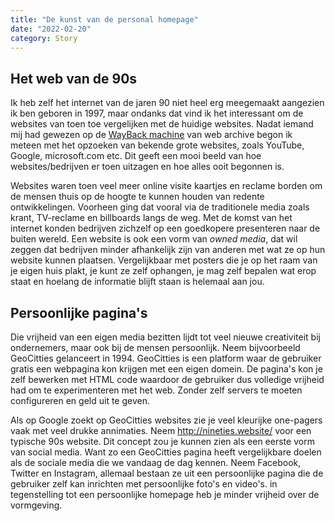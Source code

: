 ```yaml
---
title: "De kunst van de personal homepage"
date: "2022-02-20"
category: Story
---
```


## Het web van de 90s 

Ik heb zelf het internet van de jaren 90 niet heel erg meegemaakt aangezien ik ben geboren in 1997, maar ondanks dat vind ik het interessant om de websites van toen toe vergelijken met de huidige websites. Nadat iemand mij had gewezen op de [WayBack machine](http://web.archive.org/) van web archive begon ik meteen met het opzoeken van bekende grote websites, zoals YouTube, Google, microsoft.com etc. Dit geeft een mooi beeld van hoe websites/bedrijven er toen uitzagen en hoe alles ooit begonnen is. 

Websites waren toen veel meer online visite kaartjes en reclame borden om de mensen thuis op de hoogte te kunnen houden van redente ontwikkelingen. Voorheen ging dat vooral via de traditionele media zoals krant, TV-reclame en billboards langs de weg. Met de komst van het internet konden bedrijven zichzelf op een goedkopere presenteren naar de buiten wereld. Een website is ook een vorm van *owned media*, dat wil zeggen dat bedrijven minder afhankelijk zijn van anderen met wat ze op hun website kunnen plaatsen. Vergelijkbaar met posters die je op het raam van je eigen huis plakt, je kunt ze zelf ophangen, je mag zelf bepalen wat erop staat en hoelang de informatie blijft staan is helemaal aan jou. 

## Persoonlijke pagina's 

Die vrijheid van een eigen media bezitten lijdt tot veel nieuwe creativiteit bij ondernemers, maar ook bij de mensen persoonlijk. Neem bijvoorbeeld GeoCitties gelanceert in 1994. GeoCitties is een platform waar de gebruiker gratis een webpagina kon krijgen met een eigen domein. De pagina's kon je zelf bewerken met HTML code waardoor de gebruiker dus volledige vrijheid had om te experimenteren met het web. Zonder zelf servers te moeten configureren en geld uit te geven. 

Als op Google zoekt op GeoCitties websites zie je veel kleurijke one-pagers vaak met veel drukke annimaties. Neem http://nineties.website/ voor een typische 90s website. Dit concept zou je kunnen zien als een eerste vorm van social media. Want zo een GeoCitties pagina heeft vergelijkbare doelen als de sociale media die we vandaag de dag kennen. Neem Facebook, Twitter en Instagram, allemaal bestaan ze uit een persoonlijke pagina die de gebruiker zelf kan inrichten met persoonlijke foto's en video's. in tegenstelling tot een persoonlijke homepage heb je minder vrijheid over de vormgeving. 